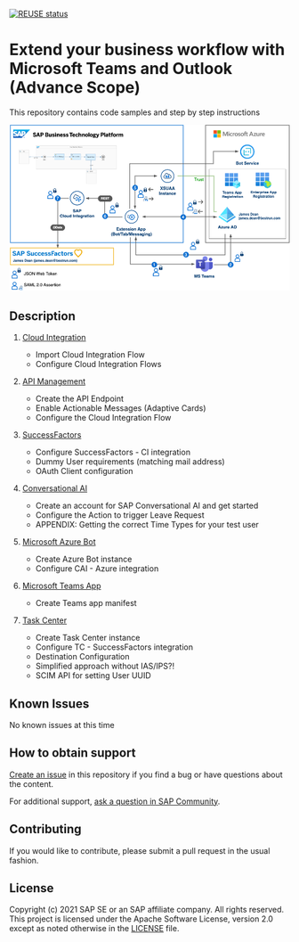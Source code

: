 [![REUSE status](https://api.reuse.software/badge/github.com/SAP-samples/btp-extend-workflow-cai-msteams)](https://api.reuse.software/info/github.com/SAP-samples/btp-extend-workflow-cai-msteams)

# Extend your business workflow with Microsoft Teams and Outlook (Advance Scope)

This repository contains code samples and step by step instructions 

![Solution Architecture](-/../images/teams-sfsf.png)

## Description

1. [Cloud Integration ](./Part1-CloudIntegration/README.md)
   - Import Cloud Integration Flow
   - Configure Cloud Integration Flows

2. [API Management](./Part2-APIManagement/README.md)
   - Create the API Endpoint
   - Enable Actionable Messages (Adaptive Cards)
   - Configure the Cloud Integration Flow

3. [SuccessFactors](./Part3-SuccessFactors/README.md)
   - Configure SuccessFactors - CI integration
   - Dummy User requirements (matching mail address)
   - OAuth Client configuration

4. [Conversational AI](./Part4-ConversationalAI/README.md)
   - Create an account for SAP Conversational AI and get started
   - Configure the Action to trigger Leave Request
   - APPENDIX: Getting the correct Time Types for your test user

5. [Microsoft Azure Bot](./Part5-MSAzureBot/README.md)
   - Create Azure Bot instance
   - Configure CAI - Azure integration

6. [Microsoft Teams App](./Part6-MSTeamsApp/README.md)
   - Create Teams app manifest

7. [Task Center](./Part6-MSTeamsApp/README.md)
   - Create Task Center instance
   - Configure TC - SuccessFactors integration
   - Destination Configuration
   - Simplified approach without IAS/IPS?!
   - SCIM API for setting User UUID


## Known Issues

No known issues at this time
## How to obtain support

[Create an issue](https://github.com/SAP-samples/btp-extend-workflow-cai-msteams/issues) in this repository if you find a bug or have questions about the content.
 
For additional support, [ask a question in SAP Community](https://answers.sap.com/questions/ask.html).

## Contributing

If you would like to contribute, please submit a pull request in the usual fashion.

## License
Copyright (c) 2021 SAP SE or an SAP affiliate company. All rights reserved. This project is licensed under the Apache Software License, version 2.0 except as noted otherwise in the [LICENSE](LICENSES/Apache-2.0.txt) file.

